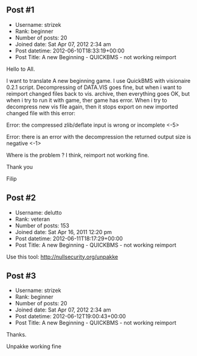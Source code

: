 ## Post #1
- Username: strizek
- Rank: beginner
- Number of posts: 20
- Joined date: Sat Apr 07, 2012 2:34 am
- Post datetime: 2012-06-10T18:33:19+00:00
- Post Title: A new Beginning - QUICKBMS - not working reimport

Hello to All.

I want to translate A new beginning game. I use QuickBMS with visionaire 0.2.1 script. Decompressing of DATA.VIS goes fine, but when i want to reimport changed files back to vis. archive, then everything goes OK, but when i try to run it with game, ther game has error. When i try to decompress new vis file again, then it stops export on new imported changed file with this error:

Error: the compressed zlib/deflate input is wrong or incomplete <-5>

Error: there is an error with the decompression
          the returned output size is negative <-1>


Where is the problem ? I think, reimport not working fine.

Thank you

Filip
## Post #2
- Username: delutto
- Rank: veteran
- Number of posts: 153
- Joined date: Sat Apr 16, 2011 12:20 pm
- Post datetime: 2012-06-11T18:17:29+00:00
- Post Title: A new Beginning - QUICKBMS - not working reimport

Use this tool:
http://nullsecurity.org/unpakke
## Post #3
- Username: strizek
- Rank: beginner
- Number of posts: 20
- Joined date: Sat Apr 07, 2012 2:34 am
- Post datetime: 2012-06-12T19:00:43+00:00
- Post Title: A new Beginning - QUICKBMS - not working reimport

Thanks.

Unpakke working fine

